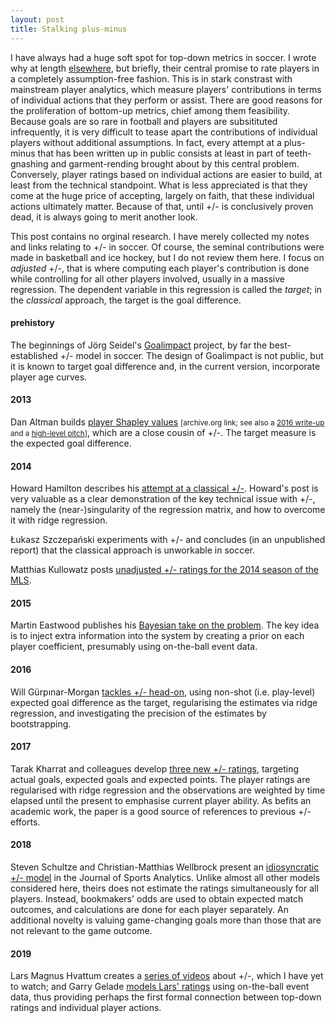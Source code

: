 ```yaml
---
layout: post
title: Stalking plus-minus
---
```

I have always had a huge soft spot for top-down metrics in soccer. I wrote why
at length 
[elsewhere](https://statsbomb.com/2014/05/picking-the-optimal-colombian-xi-for-the-world-cup/),
but briefly, their central promise to rate players
in a completely assumption-free fashion. This is in stark constrast with
mainstream player analytics, which measure
players' contributions in terms of individual actions that they perform or assist.
There are good reasons for the proliferation of bottom-up metrics, chief among them feasibility. 
Because
goals are so rare in football and players are subsitituted infrequently, it is
very difficult to tease apart the contributions of individual players without
additional assumptions.
In fact, every attempt at a plus-minus that has been written up in public consists at least in
part of teeth-gnashing and garment-rending brought about by this central problem.
Conversely, player ratings based on individual actions are easier to build, at
least from the technical standpoint. What is less appreciated is that they come 
at the huge price of accepting, largely on faith, that these individual actions 
ultimately matter. Because of that, until +/- is conclusively proven dead, it 
is always going to merit another look.

This post contains no orginal research. I have merely collected my notes and
links relating to +/- in soccer. Of course, the seminal contributions were
made in basketball and ice hockey, but I do not review them here. I focus 
on _adjusted_ +/-, that is where computing each player's contribution is done 
while controlling for all other players involved, usually in a massive regression.
The dependent variable in this regression is called the _target_; in the 
_classical_ approach, the target is the goal difference. 

#### prehistory
The beginnings of Jörg Seidel's [Goalimpact](https://www.goalimpact.com/about) project,
by far the best-established +/- model in soccer. The design of Goalimpact is
not public, but it is known to target goal difference and, in the current version, 
incorporate player age curves.

#### 2013
Dan Altman builds 
[player Shapley values](https://web.archive.org/web/20130922064558/www.bsports.com/statsinsights/football/introducing-the-shapley-value-to-football) 
<small>[archive.org link; see also a [2016 write-up](http://www.northyardanalytics.com/blog/2016/01/18/finding-the-weak-link/)
and a [high-level pitch](https://northyardanalytics.com/shapley-values-english-premier-league-2012-13.php)]</small>, 
which are a close cousin of +/-. The target measure is the expected goal difference.
  

#### 2014
Howard Hamilton describes his 
[attempt at a classical +/-](https://www.soccermetrics.net/player-performance/adjusted-plus-minus-deep-analysis).
Howard's post is very valuable as a clear demonstration of the key technical
issue with +/-, namely the (near-)singularity of the regression matrix, 
and how to overcome it with ridge regression.

Łukasz Szczepański experiments with +/- and concludes (in an 
unpublished report) that the classical approach is unworkable in soccer.

Matthias Kullowatz posts 
[unadjusted +/- ratings for the 2014 season of the MLS](https://www.americansocceranalysis.com/home/2014/12/28/plus-minus-mls).  

#### 2015
Martin Eastwood publishes his 
[Bayesian take on the problem](http://pena.lt/y/2015/02/26/playerrating-a-bayesian-method-for-evaluating-football-players/).
The key idea is to inject extra information into the system by creating
a prior on each player coefficient, presumably using on-the-ball event data.

#### 2016
Will Gürpınar-Morgan 
[tackles +/- head-on](https://2plus2equals11.com/2016/02/09/fools-gold-xg/),
using non-shot (i.e. play-level) expected goal difference as the target,
regularising the estimates via ridge regression, and investigating the 
precision of the estimates by bootstrapping.  

#### 2017
Tarak Kharrat and colleagues develop 
[three new +/- ratings](https://arxiv.org/abs/1706.04943), targeting
actual goals, expected goals and expected points. The player ratings are 
regularised with ridge regression and the observations are weighted by time 
elapsed until the present to emphasise current player ability. 
As befits an academic work, the paper is a good
source of references to previous +/- efforts.

#### 2018 
Steven Schultze and Christian-Matthias Wellbrock present 
an [idiosyncratic +/- model](https://content.iospress.com/articles/journal-of-sports-analytics/jsa225)
in the Journal of Sports Analytics. Unlike almost all other models considered here,
theirs does not estimate the ratings simultaneously for all players. Instead,
bookmakers' odds are used to obtain expected match outcomes, and calculations 
are done for each player separately. An additional novelty is valuing game-changing 
goals more than those that are not relevant to the game outcome.  

#### 2019
Lars Magnus Hvattum creates 
a [series of videos](https://www.youtube.com/channel/UC64jAkIQX-hD3pSnnOmr2MA)
about +/-, which I have yet to watch; and Garry Gelade
[models Lars' ratings](http://business-analytic.co.uk/blog/learning-to-love-plus-minus/)
using on-the-ball event data, thus providing perhaps the first formal connection
between top-down ratings and individual player actions.
